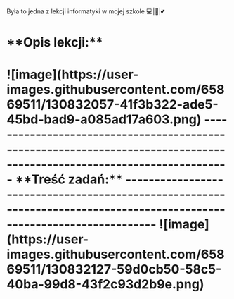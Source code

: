 Była to jedna z lekcji informatyki w mojej szkole 💻|🐍|💕

<h1>**Opis lekcji:**<h1/>
![image](https://user-images.githubusercontent.com/65869511/130832057-41f3b322-ade5-45bd-bad9-a085ad17a603.png)
-----------------------------------------------------------------------------------------------------------------------
                                              **Treść zadań:**            
-----------------------------------------------------------------------------------------------------------------------
![image](https://user-images.githubusercontent.com/65869511/130832127-59d0cb50-58c5-40ba-99d8-43f2c93d2b9e.png)
